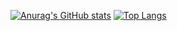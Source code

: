 [![Anurag's GitHub stats](https://github-readme-stats.vercel.app/api?username=toradziro&show_icons=true&theme=radical&include_all_commits=true&count_private=true)](https://github.com/anuraghazra/github-readme-stats)
[![Top Langs](https://github-readme-stats.vercel.app/api/top-langs/?username=toradziro&theme=radical)](https://github.com/anuraghazra/github-readme-stats)
